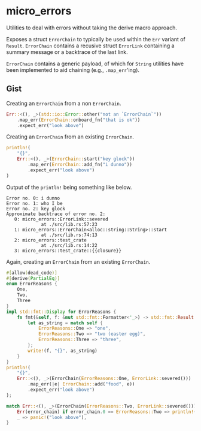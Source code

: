 # micro_errors

Utilities to deal with errors without taking the derive macro approach.

Exposes a struct `ErrorChain` to typically be used within the `Err` variant of `Result`. `ErrorChain` contains a recusive struct `ErrorLink` containing a summary message or a backtrace of the last link.

`ErrorChain` contains a generic payload, of which for `String` utilities have been implemented to aid chaining (e.g., `.map_err`'ing).

## Gist

Creating an `ErrorChain` from a non `ErrorChain`.

```rust
Err::<(), _>(std::io::Error::other("not an `ErrorChain`"))
    .map_err(ErrorChain::onboard_fn("that is ok"))
    .expect_err("look above")
```

Creating an `ErrorChain` from an existing `ErrorChain`.

```rust
println!(
    "{}",
    Err::<(), _>(ErrorChain::start("key glock"))
        .map_err(ErrorChain::add_fn("i dunno"))
        .expect_err("look above")
)
```

Output of the `println!` being something like below.

```
Error no. 0: i dunno
Error no. 1: who I be
Error no. 2: key glock
Approximate backtrace of error no. 2:
   0: micro_errors::ErrorLink::severed
             at ./src/lib.rs:57:23
   1: micro_errors::ErrorChain<alloc::string::String>::start
             at ./src/lib.rs:74:13
   2: micro_errors::test_crate
             at ./src/lib.rs:14:22
   3: micro_errors::test_crate::{{closure}}
```

Again, creating an `ErrorChain` from an existing `ErrorChain`.

```rust
#[allow(dead_code)]
#[derive(PartialEq)]
enum ErrorReasons {
    One,
    Two,
    Three
}
impl std::fmt::Display for ErrorReasons {
    fn fmt(&self, f: &mut std::fmt::Formatter<'_>) -> std::fmt::Result {
        let as_string = match self {
            ErrorReasons::One => "one",
            ErrorReasons::Two => "two (easter egg)",
            ErrorReasons::Three => "three",
        }; 
        write!(f, "{}", as_string)
    }
}
println!(
    "{}", 
    Err::<(), _>(ErrorChain(ErrorReasons::One, ErrorLink::severed()))
        .map_err(|e| ErrorChain::add("food", e))
        .expect_err("look above")
);

match Err::<(), _>(ErrorChain(ErrorReasons::Two, ErrorLink::severed())) {
    Err(error_chain) if error_chain.0 == ErrorReasons::Two => println!("{}", error_chain),
    _ => panic!("look above"),
}
```
